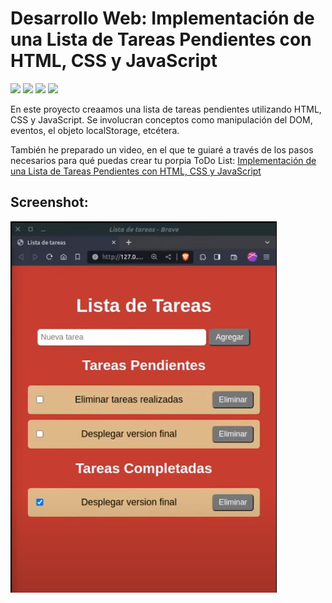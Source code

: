 # Desarrollo Web: Implementación de una Lista de Tareas Pendientes con HTML, CSS y JavaScript

<span><img src="https://img.shields.io/badge/HTML5-E34F26?style=for-the-badge&logo=html5&logoColor=white"/></span>
<span><img src="https://img.shields.io/badge/CSS3-1572B6?style=for-the-badge&logo=css3&logoColor=white"/></span>
<span><img src="https://img.shields.io/badge/JavaScript-323330?style=for-the-badge&logo=javascript&logoColor=F7DF1E"/></span>
<span><img src="https://img.shields.io/badge/VSCode-0078D4?style=for-the-badge&logo=visual%20studio%20code&logoColor=white"/></span>

En este proyecto creaamos una lista de tareas pendientes utilizando HTML, CSS y JavaScript. Se involucran conceptos como manipulación del DOM, eventos, el objeto localStorage, etcétera. 

También he preparado un video, en el que te guiaré a través de los pasos necesarios para qué puedas crear tu porpia ToDo List:  <a href="https://www.youtube.com/watch?v=NJChTgtjyiU"> Implementación de una Lista de Tareas Pendientes con HTML, CSS y JavaScript</a>

## Screenshot:
<img src="https://github.com/VintaBytes/Lista-de-Tareas-Pendientes-Con-HTML-CSS-y-JavaScript/blob/main/screenshot.png?raw=true">

